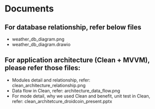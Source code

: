 # Documents

## For database relationship, refer below files
- weather_db_diagram.png
- weather_db_diagram.drawio


## For application architecture (Clean + MVVM), please refer those files:
- Modules detail and relationship, refer: clean_architecture_relationship.png
- Data flow in Clean, refer: architecture_data_flow.png
- For mode detail, why we used Clean and benefit, unit test in Clean, refer: clean_architetcure_droidcoin_present.pptx

